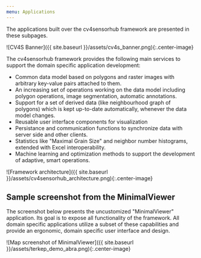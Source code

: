 ```yaml
---
menu: Applications
---
```


The applications built over the cv4sensorhub framework are presented in these subpages.

![CV4S Banner]({{ site.baseurl }}/assets/cv4s_banner.png){:.center-image}

The cv4sensorhub framework provides the following main services to support the domain specific application development:

  * Common data model based on polygons and raster images with arbitrary key-value pairs attached to them.
  * An increasing set of operations working on the data model including polygon operations, image segmentation, automatic annotations.
  * Support for a set of derived data (like neighbourhood graph of polygons) which is kept up-to-date automatically, whenever the data model changes.
  * Reusable user interface components for visualization
  * Persistance and communication functions to synchronize data with server side and other clients.
  * Statistics like "Maximal Grain Size" and neighbor number histograms, extended with Excel interoperability.
  * Machine learning and optimization methods to support the development of adaptive, smart operations.

![Framework architecture]({{ site.baseurl }}/assets/cv4sensorhub_architecture.png){:.center-image}

## Sample screenshot from the MinimalViewer

The screenshot below presents the uncustomized "MinimalViewer" application. Its goal is to expose all functionality of the framework. All domain specific applications utilize a subset of these capabilities and provide an ergonomic, domain specific user interface and design.

![Map screenshot of MinimalViewer]({{ site.baseurl }}/assets/terkep_demo_abra.png){:.center-image}
